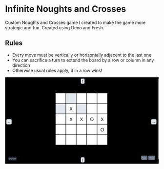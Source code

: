 # Infinite Noughts and Crosses

Custom Noughts and Crosses game I created to make the game more strategic and fun. Created using Deno and Fresh.

## Rules

- Every move must be vertically or horizontally adjacent to the last one
- You can sacrifice a turn to extend the board by a row or column in any direction
- Otherwise usual rules apply, 3 in a row wins!

![Example](./media/example_game.png)
